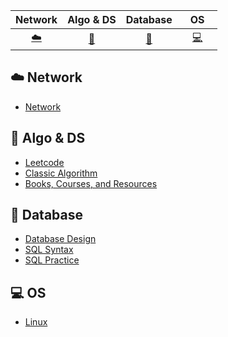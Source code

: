 <!-- 因排版需要，使用"&nbsp;"(不間斷空格)來調整間距 -->
<!-- [:img:](#subject_name) 前面[]為圖示;後面()為索引,索引須小寫 -->


| Network | Algo & DS | Database | &nbsp;&nbsp;&nbsp;OS&nbsp;&nbsp;&nbsp; |
| :---: | :----: | :---: | :----: |
| [:cloud:](#cloud-network) | [:pencil:](#pencil-algo--ds) | [:file_folder:](#file_folder-database) | [:computer:](#computer-os) | 


## :cloud: Network 

- [Network](https://github.com/Ynot1996/CS/blob/main/Network/Network.md)

## :pencil: Algo & DS

<!-- 
採用完整網址較佳（其中一個保留使用相對路徑）
blob：指向文件的具體內容。GitHub 使用 blob 來指示你正在訪問一個具體的文件，而不是資料夾或樹狀結構（tree）。
main：指的是 Git 專案的主分支名稱。
-->

- [Leetcode](https://github.com/Ynot1996/CS/blob/main/Algo_DS/Leetcode.md)
- [Classic Algorithm](https://github.com/Ynot1996/CS/blob/main/Algo_DS/Algorithm.md)    
- [Books, Courses, and Resources](https://github.com/Ynot1996/CS/blob/main/Algo_DS/Guide.md)

## :file_folder: Database

- [Database Design](https://github.com/Ynot1996/CS/blob/main/Database/Database_Design.md)
- [SQL Syntax](https://github.com/Ynot1996/CS/blob/main/Database/SQL_Syntax.md)
- [SQL Practice](https://github.com/Ynot1996/CS/blob/main/Database/SQL_Practice.md)
  
## :computer: OS

- [Linux]()
